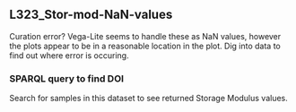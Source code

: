 ## L323_Stor-mod-NaN-values

Curation error? Vega-Lite seems to handle these as NaN values, however the plots appear to be in a reasonable location in the plot. Dig into data to find out where error is occuring.


### SPARQL query to find DOI

Search for samples in this dataset to see returned Storage Modulus values.

